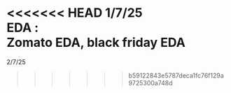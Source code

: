 <<<<<<< HEAD
1/7/25
<br>
EDA : <br> Zomato EDA, black friday EDA
=======
2/7/25
>>>>>>> b59122843e5787deca1fc76f129a9725300a748d
